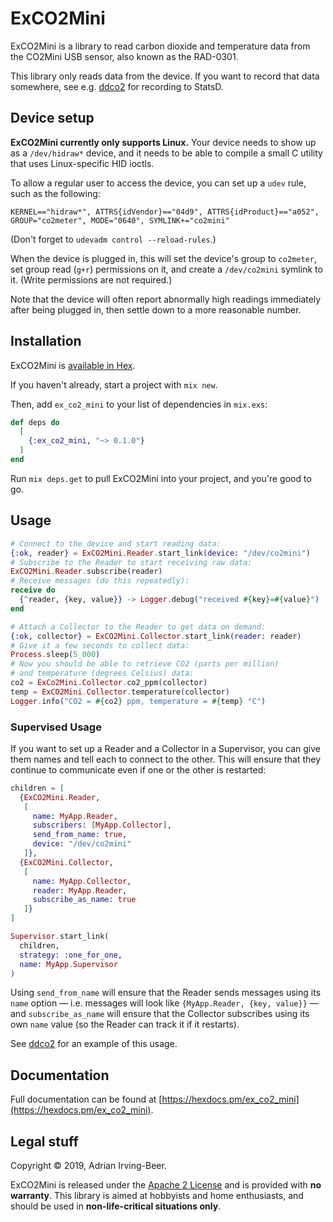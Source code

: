 # ExCO2Mini

ExCO2Mini is a library to read carbon dioxide and temperature data from the CO2Mini USB sensor, also known as the RAD-0301.

This library only reads data from the device.  If you want to record that data somewhere, see e.g. [ddco2](https://github.com/wisq/ddco2) for recording to StatsD.

## Device setup

**ExCO2Mini currently only supports Linux.**  Your device needs to show up as a `/dev/hidraw*` device, and it needs to be able to compile a small C utility that uses Linux-specific HID ioctls.

To allow a regular user to access the device, you can set up a `udev` rule, such as the following:

```udev
KERNEL=="hidraw*", ATTRS{idVendor}=="04d9", ATTRS{idProduct}=="a052", GROUP="co2meter", MODE="0640", SYMLINK+="co2mini"
```

(Don't forget to `udevadm control --reload-rules`.)

When the device is plugged in, this will set the device's group to `co2meter`, set group read (`g+r`) permissions on it, and create a `/dev/co2mini` symlink to it.  (Write permissions are not required.)

Note that the device will often report abnormally high readings immediately after being plugged in, then settle down to a more reasonable number.

## Installation

ExCO2Mini is [available in Hex](https://hex.pm/packages/ex_co2_mini).

If you haven't already, start a project with `mix new`.

Then, add `ex_co2_mini` to your list of dependencies in `mix.exs`:

```elixir
def deps do
  [
    {:ex_co2_mini, "~> 0.1.0"}
  ]
end
```

Run `mix deps.get` to pull ExCO2Mini into your project, and you're good to go.

## Usage

```elixir
# Connect to the device and start reading data:
{:ok, reader} = ExCO2Mini.Reader.start_link(device: "/dev/co2mini")
# Subscribe to the Reader to start receiving raw data:
ExCO2Mini.Reader.subscribe(reader)
# Receive messages (do this repeatedly):
receive do
  {^reader, {key, value}} -> Logger.debug("received #{key}=#{value}")
end

# Attach a Collector to the Reader to get data on demand:
{:ok, collector} = ExCO2Mini.Collector.start_link(reader: reader)
# Give it a few seconds to collect data:
Process.sleep(5_000)
# Now you should be able to retrieve CO2 (parts per million)
# and temperature (degrees Celsius) data:
co2 = ExCo2Mini.Collector.co2_ppm(collector)
temp = ExCO2Mini.Collector.temperature(collector)
Logger.info("CO2 = #{co2} ppm, temperature = #{temp} °C")
```

### Supervised Usage

If you want to set up a Reader and a Collector in a Supervisor, you can give them names and tell each to connect to the other.  This will ensure that they continue to communicate even if one or the other is restarted:

```elixir
children = [
  {ExCO2Mini.Reader,
   [
     name: MyApp.Reader,
     subscribers: [MyApp.Collector],
     send_from_name: true,
     device: "/dev/co2mini"
   ]},
  {ExCO2Mini.Collector,
   [
     name: MyApp.Collector,
     reader: MyApp.Reader,
     subscribe_as_name: true
   ]}
]

Supervisor.start_link(
  children,
  strategy: :one_for_one,
  name: MyApp.Supervisor
)
```

Using `send_from_name` will ensure that the Reader sends messages using its `name` option — i.e. messages will look like `{MyApp.Reader, {key, value}}` — and `subscribe_as_name` will ensure that the Collector subscribes using its own `name` value (so the Reader can track it if it restarts).

See [ddco2](https://github.com/wisq/ddco2) for an example of this usage.

## Documentation

Full documentation can be found at [https://hexdocs.pm/ex_co2_mini](https://hexdocs.pm/ex_co2_mini).

## Legal stuff

Copyright © 2019, Adrian Irving-Beer.

ExCO2Mini is released under the [Apache 2 License](../../blob/master/LICENSE) and is provided with **no warranty**.  This library is aimed at hobbyists and home enthusiasts, and should be used in **non-life-critical situations only**.
